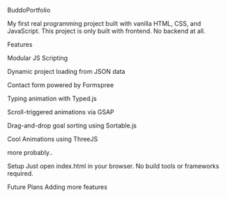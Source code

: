 BuddoPortfolio

My first real programming project built with vanilla HTML, CSS, and JavaScript. This project is only built with frontend. No backend at all.

Features

Modular JS Scripting

Dynamic project loading from JSON data

Contact form powered by Formspree

Typing animation with Typed.js

Scroll-triggered animations via GSAP

Drag-and-drop goal sorting using Sortable.js

Cool Animations using ThreeJS

more probably..

Setup
Just open index.html in your browser. No build tools or frameworks required.

Future Plans
Adding more features
